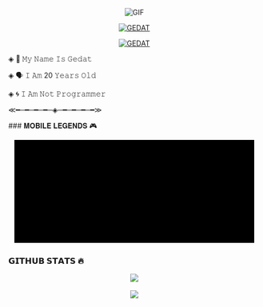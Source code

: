 <p align="center">
<img src="https://media.giphy.com/media/5WAdRevloGjuw/giphy.gif" alt="GIF" width="400" height="250"/>
</p>

</p>
<p align="center">
<a href="#"><img title="GEDAT" src="https://img.shields.io/badge/GEDAT-yellow?&style=for-the-badge"></a>
</p>
<p align="center">
<a href="https://github.com/gedat15"><img title="GEDAT" src="https://img.shields.io/badge/Author-GEDAT-red.svg?style=for-the-badge&logo=github"></a>
</p>
<p align="center">
</p>
</div>

<p align="center">

◈ 🦹 𝙼𝚢 𝙽𝚊𝚖𝚎 𝙸𝚜 𝙶𝚎𝚍𝚊𝚝

◈ 🗣️ 𝙸 𝙰𝚖 20 𝚈𝚎𝚊𝚛𝚜 𝙾𝚕𝚍 

◈ 🌀 𝙸 𝙰𝚖 𝙽𝚘𝚝 𝙿𝚛𝚘𝚐𝚛𝚊𝚖𝚖𝚎𝚛

≪━─━─━─━─◈─━─━─━─━≫ 
</p>
### 𝐌𝐎𝐁𝐈𝐋𝐄 𝐋𝐄𝐆𝐄𝐍𝐃𝐒 🎮
<p align="center">
  <img src="https://github.com/gedat15/gedat15/blob/main/gedatml.gif"></a>
</p>


### 𝗚𝗜𝗧𝗛𝗨𝗕 𝗦𝗧𝗔𝗧𝗦 🔥

<p align="center"><a href="https://github.com/gedat15"><img src="https://github-readme-stats.vercel.app/api?username=gedat15&show_icons=true&theme=radical"></a></p>
<p align="center"><a href="https://github.com/gedat15"><img src="https://github-readme-stats.vercel.app/api/top-langs/?username=gedat15&theme=radical&layout=compact"></a></p> 



